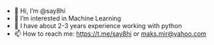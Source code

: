 - 👋 Hi, I’m @say8hi
- 👀 I’m interested in Machine Learning
- 🌱 I have about 2-3 years experience working with python
- 📫 How to reach me: https://t.me/say8hi or maks.mir@yahoo.com

<!---
say8hi/say8hi is a ✨ special ✨ repository because its `README.md` (this file) appears on your GitHub profile.
You can click the Preview link to take a look at your changes.
--->
